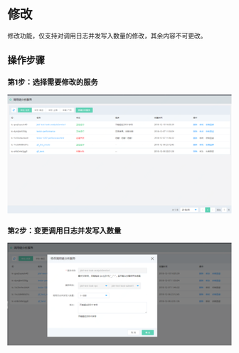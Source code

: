 #  修改
修改功能，仅支持对调用日志并发写入数量的修改，其余内容不可更改。

## 操作步骤
###  第1步：选择需要修改的服务
   ![](../../../../../image/Internet-Middleware/JD-Distributed-Service-Framework/dyl-list.png)
 
###  第2步：变更调用日志并发写入数量
   ![](../../../../../image/Internet-Middleware/JD-Distributed-Service-Framework/dyl-up.png)

